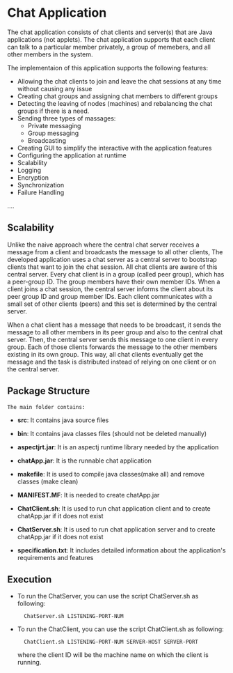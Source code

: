 # Chat Application
The chat application consists of chat clients and server(s) that are Java applications (not applets). The chat application supports that each client can talk to a particular member privately, a group of memebers, and all other members in the system.

The implementaion of this application supports the following features:
- Allowing the chat clients to join and leave the chat sessions at any time without causing any issue
- Creating chat groups and assigning chat members to different groups
- Detecting the leaving of nodes (machines) and rebalancing the chat groups if there is a need.
- Sending three types of massages:
  - Private messaging
  - Group messaging
  - Broadcasting
- Creating GUI to simplify the interactive with the application features
- Configuring the application at runtime
- Scalability
- Logging
- Encryption
- Synchronization
- Failure Handling


....


## Scalability
Unlike the naive approach where the central chat server receives a message from a client and broadcasts the message to all other clients, 
The developed application uses a chat server as a central server to bootstrap clients that want to join the chat session. All chat clients are aware of this central server. Every chat client is in a group (called peer group), which has a peer-group ID. The group members have their own member IDs. When a client joins a chat session, the central server informs the client about its peer group ID and group member IDs. Each client communicates with a small set of other clients (peers) and this set is determined by the central server.

When a chat client has a message that needs to be broadcast, it sends the message to all other members in its peer group and also to the central chat server. Then, the central server sends this message to one client in every group. Each of those clients forwards the message to the other members existing in its own group. This way, all chat clients eventually get the message and the task is distributed instead of relying on one client or on the central server.



## Package Structure
	The main folder contains:
	
- **src**: It contains java source files

- **bin**: It contains java classes files (should not be deleted manually)

- **aspectjrt.jar**: It is an aspectj runtime library needed by the application

- **chatApp.jar**: It is the runnable chat application

- **makefile**: It is used to compile java classes(make all) and remove classes (make clean)

- **MANIFEST.MF**: It is needed to create chatApp.jar

- **ChatClient.sh**: It is used to run chat application client and to create chatApp.jar if it does not exist

- **ChatServer.sh**: It is used to run chat application server and to create chatApp.jar if it does not exist
	
- **specification.txt**: It includes detailed information about the application's requirements and features

## Execution
- To run the ChatServer, you can use the script ChatServer.sh as following:
		
		ChatServer.sh LISTENING-PORT-NUM

- To run the ChatClient, you can use the script ChatClient.sh as following:
		
		ChatClient.sh LISTENING-PORT-NUM SERVER-HOST SERVER-PORT

	where the client ID will be the machine name on which the client is running.
